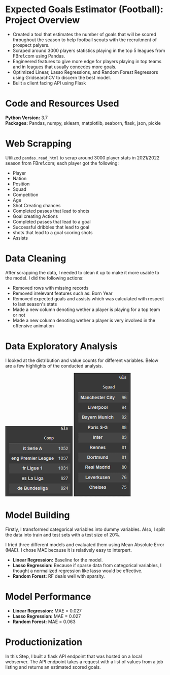 # Expected Goals Estimator (Football): Project Overview

* Created a tool that estimates the number of goals that will be scored throughout the season to help football scouts with the recruitment of 
prospect palyers.
* Scraped around 3000 players statistics playing in the top 5 leagues from FBref.com using Pandas.
* Engineered features to give more edge for players playing in top teams and in leagues that usually concedes more goals.
* Optimized Linear, Lasso Regressions, and Random Forest Regressors using GridsearchCV to discern the best model.
* Built a client facing API using Flask

# Code and Resources Used

**Python Version:** 3.7\
**Packages:** Pandas, numpy, sklearn, matplotlib, seaborn, flask, json, pickle

# Web Scrapping

Utilized `pandas.read_html` to scrap around 3000 player stats in 2021/2022 season from FBref.com; each player got the following:

* Player
* Nation
* Position
* Squad
* Competition
* Age
* Shot Creating chances
* Completed passes that lead to shots
* Goal creating Actions
* Completed passes that lead to a goal
* Successful dribbles that lead to goal
* shots that lead to a goal scoring shots
* Assists

# Data Cleaning

After scrapping the data, I needed to clean it up to make it more usable to the model. I did the following actions:

* Removed rows with missing records
* Removed irrelevant features such as: Born Year
* Removed expected goals and assists which was calculated with respect to last season's stats
* Made a new column denoting wether a player is playing for a top team or not
* Made a new column denoting wether a player is very involved in the offensive animation

# Data Exploratory Analysis

I looked at the distribution and value counts for different variables. Below are a few highlights of the conducted analysis.

![alt text](https://github.com/Mr-Ferjani/Expected-Goals-Estimator-Football-/blob/main/Top%20Scoring%20Leagues.png)
![alt text](https://github.com/Mr-Ferjani/Expected-Goals-Estimator-Football-/blob/main/Top%20Scoring%20Teams.png)

# Model Building

Firstly, I transformed categorical variables into dummy variables. Also, I split the data into train and test sets with a test size of 20%. 

I tried three different models and evaluated them using Mean Absolute Error (MAE). I chose MAE because it is relatively easy to interpert.

* **Linear Regression:** Baseline for the model.
* **Lasso Regression:** Because if sparse data from categorical variables, I thought a normalized regression like lasso would be effective.
* **Random Forest:** RF deals well with sparsity.


# Model Performance 

* **Linear Regression:** MAE = 0.027
* **Lasso Regression:** MAE = 0.027
* **Random Forest:** MAE = 0.063

# Productionization

In this Step, I built a flask API endpoint that was hosted on a local webserver. The API endpoint takes a request with a list of values from a job listing and returns an estimated scored goals.

